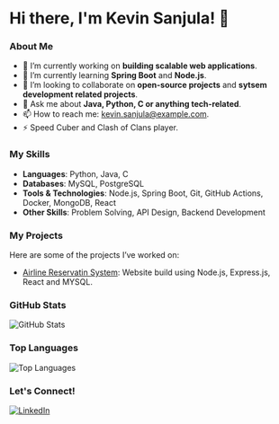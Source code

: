 # Hi there, I'm Kevin Sanjula! 👋

### About Me
- 🔭 I’m currently working on **building scalable web applications**.
- 🌱 I’m currently learning **Spring Boot** and **Node.js**.
- 👯 I’m looking to collaborate on **open-source projects** and **sytsem development related projects**.
- 💬 Ask me about **Java, Python, C or anything tech-related**.
- 📫 How to reach me: [kevin.sanjula@example.com](mailto:kevinxsanjula@gmail.com).
- ⚡ Speed Cuber and Clash of Clans player.

### My Skills
- **Languages**: Python, Java, C
- **Databases**: MySQL, PostgreSQL
- **Tools & Technologies**: Node.js, Spring Boot, Git, GitHub Actions, Docker, MongoDB, React
- **Other Skills**: Problem Solving, API Design, Backend Development

### My Projects
Here are some of the projects I’ve worked on:
- [Airline Reservatin System](https://github.com/De-Silva-Madhushankha/Airline-Reservation-System): Website build using Node.js, Express.js, React and MYSQL.

### GitHub Stats
![GitHub Stats](https://github-readme-stats.vercel.app/api?username=Ke-vin-S&show_icons=true&theme=swift&cache_seconds=1800&include_all_commits=true&count_private=true)

### Top Languages
![Top Languages](https://github-readme-stats.vercel.app/api/top-langs/?username=Ke-vin-S&layout=compact&theme=swift)

### Let's Connect!
[![LinkedIn](https://img.shields.io/badge/LinkedIn-0077B5?style=for-the-badge&logo=linkedin&logoColor=white)](https://www.linkedin.com/in/kevin-sanjula-2480a2342)

